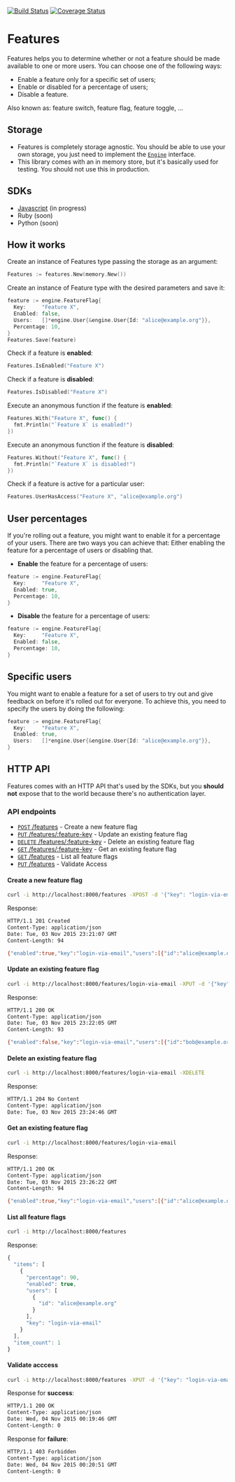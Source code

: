 [![Build Status](https://travis-ci.org/albertoleal/features.png?branch=master)](https://travis-ci.org/albertoleal/features)
[![Coverage Status](https://coveralls.io/repos/albertoleal/features/badge.svg?branch=master&service=github)](https://coveralls.io/github/albertoleal/features?branch=master)

# Features

Features helps you to determine whether or not a feature should be made available to one or more users.
You can choose one of the following ways:

  * Enable a feature only for a specific set of users;
  * Enable or disabled for a percentage of users;
  * Disable a feature.

Also known as: feature switch, feature flag, feature toggle, ...

## Storage
  * Features is completely storage agnostic. You should be able to use your own storage, you just need to implement the [`Engine`](https://github.com/albertoleal/features/blob/master/engine/engine.go) interface.
  * This library comes with an in memory store, but it's basically used for testing. You should not use this in production.

## SDKs
- [Javascript](https://github.com/albertoleal/features-js-sdk) (in progress)
- Ruby (soon)
- Python  (soon)

## How it works

  Create an instance of Features type passing the storage as an argument:

  ```go
  Features := features.New(memory.New())
  ```

  Create an instance of Feature type with the desired parameters and save it:

  ```go
  feature := engine.FeatureFlag{
    Key:     "Feature X",
    Enabled: false,
    Users:   []*engine.User{&engine.User{Id: "alice@example.org"}},
    Percentage: 10,
  }
  Features.Save(feature)
  ```

  Check if a feature is **enabled**:

  ```go
  Features.IsEnabled("Feature X")
  ```

  Check if a feature is **disabled**:

  ```go
  Features.IsDisabled("Feature X")
  ```

  Execute an anonymous function if the feature is **enabled**:
  ```go
  Features.With("Feature X", func() {
    fmt.Println("`Feature X` is enabled!")
  })
  ```

  Execute an anonymous function if the feature is **disabled**:
  ```go
  Features.Without("Feature X", func() {
    fmt.Println("`Feature X` is disabled!")
  })
  ```

  Check if a feature is active for a particular user:

  ```go
  Features.UserHasAccess("Feature X", "alice@example.org")
  ```

## User percentages

If you're rolling out a feature, you might want to enable it for a percentage of your users. There are two ways you can achieve that: Either enabling the feature for a percentage of users or disabling that.

  * **Enable** the feature for a percentage of users:
  ```go
  feature := engine.FeatureFlag{
    Key:     "Feature X",
    Enabled: true,
    Percentage: 10,
  }
  ```

  * **Disable** the feature for a percentage of users:
  ```go
  feature := engine.FeatureFlag{
    Key:     "Feature X",
    Enabled: false,
    Percentage: 10,
  }
  ```

## Specific users

You might want to enable a feature for a set of users to try out and give feedback on before it's rolled out for everyone. To achieve this, you need to specify the users by doing the following:

  ```go
  feature := engine.FeatureFlag{
    Key:     "Feature X",
    Enabled: true,
    Users:   []*engine.User{&engine.User{Id: "alice@example.org"}},
  }
  ```

## HTTP API
  Features comes with an HTTP API that's used by the SDKs, but you **should not** expose that to the world because there's no authentication layer.

### API endpoints
  - [`POST` /features](#create-a-new-feature-flag) - Create a new feature flag
  - [`PUT` /features/:feature-key](#update-an-existing-feature-flag) - Update an existing feature flag
  - [`DELETE` /features/:feature-key](#delete-an-existing-feature-flag) - Delete an existing feature flag
  - [`GET` /features/:feature-key](#get-an-existing-feature-flag) - Get an existing feature flag
  - [`GET` /features](#list-all-feature-flags) - List all feature flags
  - [`PUT` /features](#validate-acccess) - Validate Access

  #### Create a new feature flag
  ```bash
  curl -i http://localhost:8000/features -XPOST -d '{"key": "login-via-email", "percentage": 90, "enabled": true, "users": [{"id": "alice@example.org"}]}'
  ```
  Response:
  ```bash
  HTTP/1.1 201 Created
  Content-Type: application/json
  Date: Tue, 03 Nov 2015 23:21:07 GMT
  Content-Length: 94

  {"enabled":true,"key":"login-via-email","users":[{"id":"alice@example.org"}],"percentage":90}
  ```

  #### Update an existing feature flag
  ```bash
  curl -i http://localhost:8000/features/login-via-email -XPUT -d '{"key": "login-via-email", "percentage": 90, "enabled": false, "users": [{"id": "bob@example.org"}]}'
  ```
  Response:
  ```bash
  HTTP/1.1 200 OK
  Content-Type: application/json
  Date: Tue, 03 Nov 2015 23:22:05 GMT
  Content-Length: 93

  {"enabled":false,"key":"login-via-email","users":[{"id":"bob@example.org"}],"percentage":90}
  ```

  #### Delete an existing feature flag
  ```bash
  curl -i http://localhost:8000/features/login-via-email -XDELETE
  ```
  Response:
  ```bash
  HTTP/1.1 204 No Content
  Content-Type: application/json
  Date: Tue, 03 Nov 2015 23:24:46 GMT
  ```

  #### Get an existing feature flag
  ```bash
  curl -i http://localhost:8000/features/login-via-email
  ```
  Response:
  ```bash
  HTTP/1.1 200 OK
  Content-Type: application/json
  Date: Tue, 03 Nov 2015 23:26:22 GMT
  Content-Length: 94

  {"enabled":true,"key":"login-via-email","users":[{"id":"alice@example.org"}],"percentage":90}
  ```

  #### List all feature flags
  ```bash
  curl -i http://localhost:8000/features
  ```
  Response:
  ```javascript
  {
    "items": [
      {
        "percentage": 90,
        "enabled": true,
        "users": [
          {
            "id": "alice@example.org"
          }
        ],
        "key": "login-via-email"
      }
    ],
    "item_count": 1
  }
  ```

  #### Validate acccess
  ```bash
  curl -i http://localhost:8000/features -XPUT -d '{"key": "login-via-email", "user": "alice@example.org"}'
  ```
  Response for **success**:
  ```bash
  HTTP/1.1 200 OK
  Content-Type: application/json
  Date: Wed, 04 Nov 2015 00:19:46 GMT
  Content-Length: 0
  ```
  Response for **failure**:
  ```bash
  HTTP/1.1 403 Forbidden
  Content-Type: application/json
  Date: Wed, 04 Nov 2015 00:20:51 GMT
  Content-Length: 0
  ```
